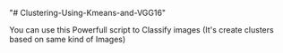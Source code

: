 "# Clustering-Using-Kmeans-and-VGG16" 

You can use this Powerfull script to Classify images (It's create clusters based on same kind of Images)

